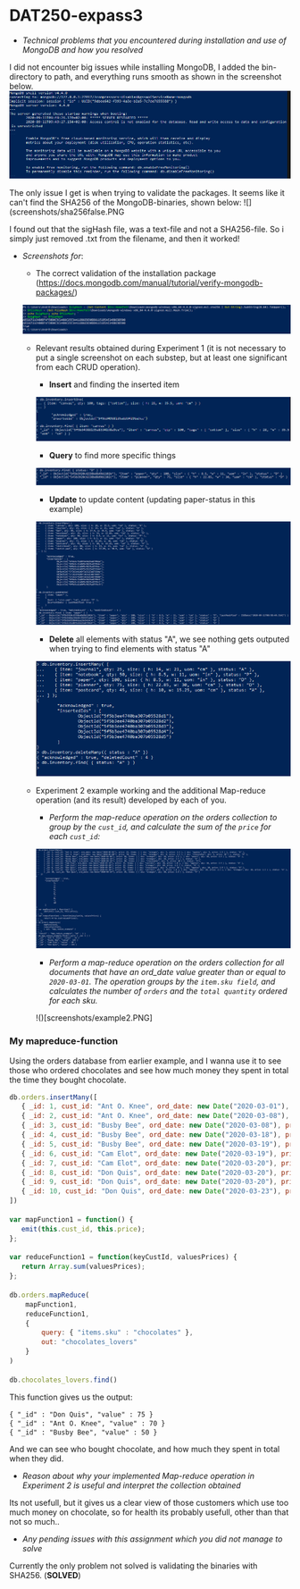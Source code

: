 # DAT250-expass3

* *Technical problems that you encountered during installation and use of MongoDB and how you resolved*

I did not encounter big issues while installing MongoDB, I added the bin-directory to path, and everything runs smooth as shown in the screenshot below. 
![](screenshots/mongodb.PNG)

The only issue I get is when trying to validate the packages. It seems like it can't find the SHA256 of the MongoDB-binaries, shown below:
![](screenshots/sha256false.PNG

I found out that the sigHash file, was a text-file and not a SHA256-file. So i simply just removed .txt from the filename, and then it worked! 


* *Screenshots for*:
    - The correct validation of the installation package (https://docs.mongodb.com/manual/tutorial/verify-mongodb-packages/)

    ![](screenshots/verified.PNG)



    - Relevant results obtained during Experiment 1 (it is not necessary to put a single screenshot on each substep, but at least one significant from each CRUD operation).

        - **Insert** and finding the inserted item 
        
       ![insert](screenshots/insert.PNG) 

       - **Query** to find more specific things 

       ![](screenshots/query.PNG)

       - **Update** to update content (updating paper-status in this example) 

       ![](screenshots/update.PNG)

       - **Delete** all elements with status "A", we see nothing gets outputed when trying to find elements with status "A"

       ![](screenshots/delete.PNG)


    

    - Experiment 2 example working and the additional Map-reduce operation (and its result) developed by each of you.

        - *Perform the map-reduce operation on the orders collection to group by the ```cust_id```, and calculate the sum of the ```price``` for each ```cust_id```:*

        ![](screenshots/totalpricepercustomer.PNG)

        - *Perform a map-reduce operation on the orders collection for all documents that have an ord_date value greater than or equal to ```2020-03-01```. The operation groups by the ```item.sku field```, and calculates the number of ```orders``` and the ```total quantity``` ordered for each sku.*

        !()[screenshots/example2.PNG]

### My mapreduce-function 
Using the orders database from earlier example, and I wanna use it to see those who ordered chocolates and see how much money they spent in total the time they bought chocolate.
```javascript
db.orders.insertMany([
   { _id: 1, cust_id: "Ant O. Knee", ord_date: new Date("2020-03-01"), price: 25, items: [ { sku: "oranges", qty: 5, price: 2.5 }, { sku: "apples", qty: 5, price: 2.5 } ], status: "A" },
   { _id: 2, cust_id: "Ant O. Knee", ord_date: new Date("2020-03-08"), price: 70, items: [ { sku: "oranges", qty: 8, price: 2.5 }, { sku: "chocolates", qty: 5, price: 10 } ], status: "A" },
   { _id: 3, cust_id: "Busby Bee", ord_date: new Date("2020-03-08"), price: 50, items: [ { sku: "oranges", qty: 10, price: 2.5 }, { sku: "pears", qty: 10, price: 2.5 } ], status: "A" },
   { _id: 4, cust_id: "Busby Bee", ord_date: new Date("2020-03-18"), price: 25, items: [ { sku: "oranges", qty: 10, price: 2.5 } ], status: "A" },
   { _id: 5, cust_id: "Busby Bee", ord_date: new Date("2020-03-19"), price: 50, items: [ { sku: "chocolates", qty: 5, price: 10 } ], status: "A"},
   { _id: 6, cust_id: "Cam Elot", ord_date: new Date("2020-03-19"), price: 35, items: [ { sku: "carrots", qty: 10, price: 1.0 }, { sku: "apples", qty: 10, price: 2.5 } ], status: "A" },
   { _id: 7, cust_id: "Cam Elot", ord_date: new Date("2020-03-20"), price: 25, items: [ { sku: "oranges", qty: 10, price: 2.5 } ], status: "A" },
   { _id: 8, cust_id: "Don Quis", ord_date: new Date("2020-03-20"), price: 75, items: [ { sku: "chocolates", qty: 5, price: 10 }, { sku: "apples", qty: 10, price: 2.5 } ], status: "A" },
   { _id: 9, cust_id: "Don Quis", ord_date: new Date("2020-03-20"), price: 55, items: [ { sku: "carrots", qty: 5, price: 1.0 }, { sku: "apples", qty: 10, price: 2.5 }, { sku: "oranges", qty: 10, price: 2.5 } ], status: "A" },
   { _id: 10, cust_id: "Don Quis", ord_date: new Date("2020-03-23"), price: 25, items: [ { sku: "oranges", qty: 10, price: 2.5 } ], status: "A" }
])

var mapFunction1 = function() {
   emit(this.cust_id, this.price);
};

var reduceFunction1 = function(keyCustId, valuesPrices) {
   return Array.sum(valuesPrices);
};

db.orders.mapReduce(
    mapFunction1,
    reduceFunction1,
    {
        query: { "items.sku" : "chocolates" },
        out: "chocolates_lovers"
    }
)

db.chocolates_lovers.find()
```

This function gives us the output: 
```
{ "_id" : "Don Quis", "value" : 75 }
{ "_id" : "Ant O. Knee", "value" : 70 }
{ "_id" : "Busby Bee", "value" : 50 }
```
And we can see who bought chocolate, and how much they spent in total when they did. 

* *Reason about why your implemented Map-reduce operation in Experiment 2 is useful and interpret the collection obtained*

Its not usefull, but it gives us a clear view of those customers which use too much money on chocolate, so for health its probably usefull, other than that not so much.. 

* *Any pending issues with this assignment which you did not manage to solve*

Currently the only problem not solved is validating the binaries with SHA256. (**SOLVED**)